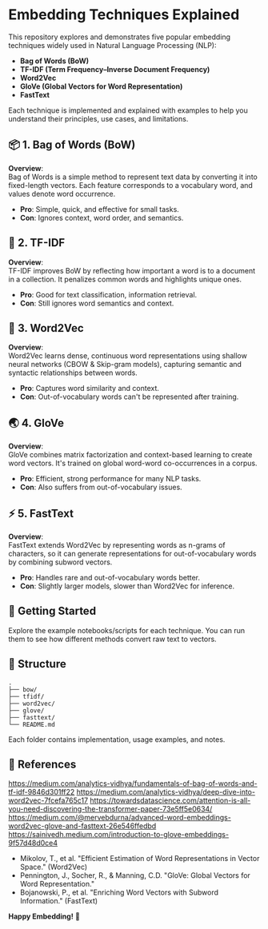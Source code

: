# Embedding Techniques Explained

This repository explores and demonstrates five popular embedding techniques widely used in Natural Language Processing (NLP):

- **Bag of Words (BoW)**
- **TF-IDF (Term Frequency–Inverse Document Frequency)**
- **Word2Vec**
- **GloVe (Global Vectors for Word Representation)**
- **FastText**

Each technique is implemented and explained with examples to help you understand their principles, use cases, and limitations.

## 📦 1. Bag of Words (BoW)

**Overview**:  
Bag of Words is a simple method to represent text data by converting it into fixed-length vectors. Each feature corresponds to a vocabulary word, and values denote word occurrence.

- **Pro**: Simple, quick, and effective for small tasks.
- **Con**: Ignores context, word order, and semantics.

## 🧮 2. TF-IDF

**Overview**:  
TF-IDF improves BoW by reflecting how important a word is to a document in a collection. It penalizes common words and highlights unique ones.

- **Pro**: Good for text classification, information retrieval.
- **Con**: Still ignores word semantics and context.

## 🤖 3. Word2Vec

**Overview**:  
Word2Vec learns dense, continuous word representations using shallow neural networks (CBOW & Skip-gram models), capturing semantic and syntactic relationships between words.

- **Pro**: Captures word similarity and context.
- **Con**: Out-of-vocabulary words can't be represented after training.

## 🌏 4. GloVe

**Overview**:  
GloVe combines matrix factorization and context-based learning to create word vectors. It's trained on global word-word co-occurrences in a corpus.

- **Pro**: Efficient, strong performance for many NLP tasks.
- **Con**: Also suffers from out-of-vocabulary issues.

## ⚡ 5. FastText

**Overview**:  
FastText extends Word2Vec by representing words as n-grams of characters, so it can generate representations for out-of-vocabulary words by combining subword vectors.

- **Pro**: Handles rare and out-of-vocabulary words better.
- **Con**: Slightly larger models, slower than Word2Vec for inference.

## 🚀 Getting Started

Explore the example notebooks/scripts for each technique. You can run them to see how different methods convert raw text to vectors.

## 📁 Structure

```
.
├── bow/
├── tfidf/
├── word2vec/
├── glove/
├── fasttext/
└── README.md
```

Each folder contains implementation, usage examples, and notes.

## 📝 References

https://medium.com/analytics-vidhya/fundamentals-of-bag-of-words-and-tf-idf-9846d301ff22
https://medium.com/analytics-vidhya/deep-dive-into-word2vec-7fcefa765c17
https://towardsdatascience.com/attention-is-all-you-need-discovering-the-transformer-paper-73e5ff5e0634/
https://medium.com/@mervebdurna/advanced-word-embeddings-word2vec-glove-and-fasttext-26e546ffedbd
https://sainivedh.medium.com/introduction-to-glove-embeddings-9f57d48d0ce4

- Mikolov, T., et al. "Efficient Estimation of Word Representations in Vector Space." (Word2Vec)
- Pennington, J., Socher, R., & Manning, C.D. "GloVe: Global Vectors for Word Representation."
- Bojanowski, P., et al. "Enriching Word Vectors with Subword Information." (FastText)

**Happy Embedding!** 🎉
